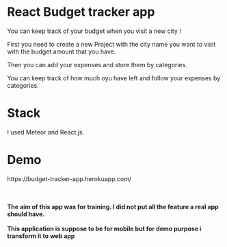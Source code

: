 <h1>React Budget tracker app</h1>

<p>You can keep track of your budget when you visit a new city !</p>

<p>First you need to create a new Project with the city name you want to visit with the budget amount that you have.</p>

<p>Then you can add your expenses and store them by categories.</p>

<p>You can keep track of how much oyu have left and follow your expenses by categories.</p>

<h1>Stack</h1>
<p>I used Meteor and React.js.</p>

<h1>Demo</h1>
<p>https://budget-tracker-app.herokuapp.com/</p>
<br/><br/>
<b>The aim of this app was for training. I did not put all the feature a real app should have.</b>
<br/><br/>
<b>This application is suppose to be for mobile but for demo purpose i transform it to web app</b>
